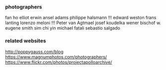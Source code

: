 ### photographers

fan ho
elliot erwin
ansel adams
philippe halsmann !!!
edward weston
frans lanting
lorenzo meloni !!!
Peter van Agtmael
josef koudelka
wener bischof
w. eugene smith
sim chi yin
michael fatali
sebastio salgado

### related websites
http://poppygauss.com/blog
https://www.magnumphotos.com/photographers/
https://www.flickr.com/photos/projectapolloarchive/
